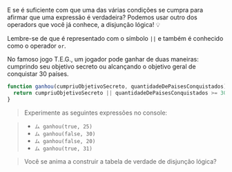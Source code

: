 E se é suficiente com que uma das várias condições se cumpra para afirmar que uma expressão é verdadeira? Podemos usar outro dos operadors que você já conhece, a disjunção lógica! :bulb:

Lembre-se de que é representado com o símbolo `||` e também é conhecido como o operador `or`.

No famoso jogo T.E.G., um jogador pode ganhar de duas maneiras: cumprindo seu objetivo secreto ou alcançando o objetivo geral de conquistar 30 países.

``` javascript
function ganhou(cumpriuObjetivoSecreto, quantidadeDePaisesConquistados) {
  return cumpriuObjetivoSecreto || quantidadeDePaisesConquistados >= 30;
}
```

> Experimente as seguintes expressões no console:

> * `ム ganhou(true, 25)`
> * `ム ganhou(false, 30)`
> * `ム ganhou(false, 20)`
> * `ム ganhou(true, 31)`

> Você se anima a construir a tabela de verdade de disjunção lógica?
